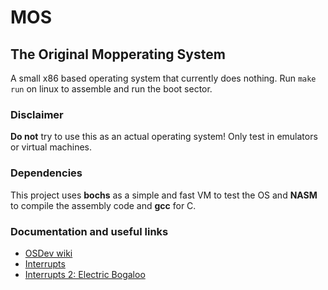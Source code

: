 # MOS
## The Original Mopperating System

A small x86 based operating system that currently does nothing. Run `make run` on 
linux to assemble and run the boot sector.

### Disclaimer
**Do not** try to use this as an actual operating system! Only test in emulators 
or virtual machines.

### Dependencies
This project uses **bochs** as a simple and fast VM to test the OS and **NASM** to 
compile the assembly code and **gcc** for C.

### Documentation and useful links

+ [OSDev wiki](https://wiki.osdev.org/)
+ [Interrupts](https://arjunsreedharan.org/post/99370248137/kernels-201-lets-write-a-kernel-with-keyboard)
+ [Interrupts 2: Electric Bogaloo](https://wiki.osdev.org/Interrupts_tutorial)

